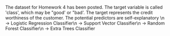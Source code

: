 The dataset for Homework 4 has been posted. The target variable is called 'class', which may be "good' or "bad'.
The target represents the credit worthiness of the customer. The potential predictors are self-explanatory \n
-> Logistic Regression Classifier\n
-> Support Vector Classifier\n
-> Random Forest Classifier\n
-> Extra Trees Classifier